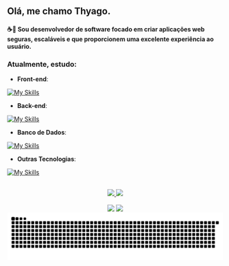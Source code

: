 ## Olá, me chamo Thyago.
#### ☕🎈 Sou desenvolvedor de software focado em criar aplicações web seguras, escaláveis e que proporcionem uma excelente experiência ao usuário.

### Atualmente, estudo:

- **Front-end**:

[![My Skills](https://skillicons.dev/icons?i=html,css,js,typescript,angular)](https://skillicons.dev)

- **Back-end**:

[![My Skills](https://skillicons.dev/icons?i=java,spring)](https://skillicons.dev)

- **Banco de Dados**:

[![My Skills](https://skillicons.dev/icons?i=mysql,postgresql,mongodb)](https://skillicons.dev)

- **Outras Tecnologias**:

[![My Skills](https://skillicons.dev/icons?i=ubuntu,git,github,docker)](https://skillicons.dev)


<br>
<div align="center">
  <a href="https://github.com/thyago-sousa">
    <img height="165em" src="https://github-readme-stats.vercel.app/api?username=thyago-sousa&show_icons=true&theme=tokyonight"/>
    <img height="165em" src="https://github-readme-stats.vercel.app/api/top-langs/?username=thyago-sousa&layout=compact&theme=tokyonight"/>

  </a>
</div>
<br>
<div align="center">
  <a href = "mailto:thyago.gonc@gmail.com"><img src="https://img.shields.io/badge/-Gmail-%23333?style=for-the-badge&logo=gmail&logoColor=white" target="_blank"></a>
  <a href="https://www.linkedin.com/in/thygasousa/" target="_blank"><img src="https://img.shields.io/badge/-LinkedIn-%230077B5?style=for-the-badge&logo=linkedin&logoColor=white" target="_blank"></a>
</div>

<picture>
  <source media="(prefers-color-scheme: dark)" srcset="https://raw.githubusercontent.com/thyago-sousa/thyago-sousa/output/github-contribution-grid-snake-dark.svg">
  <source media="(prefers-color-scheme: light)" srcset="https://raw.githubusercontent.com/thyago-sousa/thyago-sousa/output/github-contribution-grid-snake.svg">
  <img alt="github contribution grid snake animation" src="https://raw.githubusercontent.com/thyago-sousa/thyago-sousa/output/github-contribution-grid-snake.svg">
</picture>
